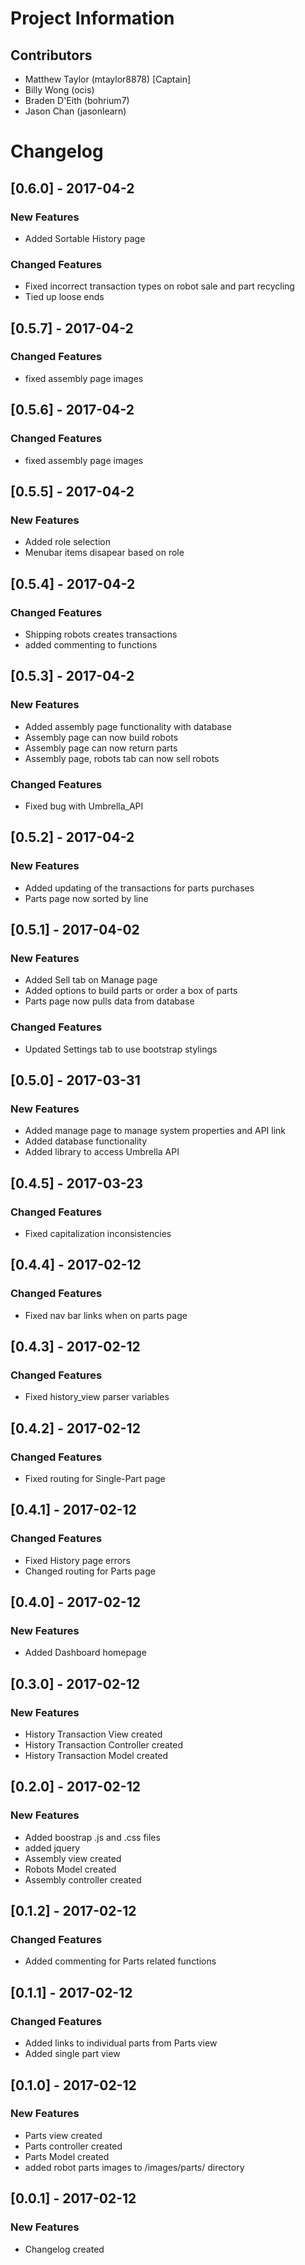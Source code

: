 # Project Information
## Contributors
- Matthew Taylor (mtaylor8878) [Captain]
- Billy Wong     (ocis)
- Braden D'Eith  (bohrium7)
- Jason Chan     (jasonlearn)

# Changelog
## [0.6.0] - 2017-04-2
### New Features
- Added Sortable History page
### Changed Features
- Fixed incorrect transaction types on robot sale and part recycling
- Tied up loose ends

## [0.5.7] - 2017-04-2
### Changed Features
- fixed assembly page images

## [0.5.6] - 2017-04-2
### Changed Features
- fixed assembly page images

## [0.5.5] - 2017-04-2
### New Features
- Added role selection
- Menubar items disapear based on role

## [0.5.4] - 2017-04-2
### Changed Features
- Shipping robots creates transactions
- added commenting to functions

## [0.5.3] - 2017-04-2
### New Features
- Added assembly page functionality with database
- Assembly page can now build robots
- Assembly page can now return parts
- Assembly page, robots tab can now sell robots
### Changed Features
- Fixed bug with Umbrella_API

## [0.5.2] - 2017-04-2
### New Features
- Added updating of the transactions for parts purchases
- Parts page now sorted by line

## [0.5.1] - 2017-04-02
### New Features
- Added Sell tab on Manage page
- Added options to build parts or order a box of parts
- Parts page now pulls data from database
### Changed Features
- Updated Settings tab to use bootstrap stylings

## [0.5.0] - 2017-03-31
### New Features
- Added manage page to manage system properties and API link
- Added database functionality
- Added library to access Umbrella API

## [0.4.5] - 2017-03-23
### Changed Features
- Fixed capitalization inconsistencies

## [0.4.4] - 2017-02-12
### Changed Features
- Fixed nav bar links when on parts page

## [0.4.3] - 2017-02-12
### Changed Features
- Fixed history_view parser variables

## [0.4.2] - 2017-02-12
### Changed Features
- Fixed routing for Single-Part page

## [0.4.1] - 2017-02-12
### Changed Features
- Fixed History page errors
- Changed routing for Parts page

## [0.4.0] - 2017-02-12
### New Features
- Added Dashboard homepage

## [0.3.0] - 2017-02-12
### New Features
- History Transaction View created
- History Transaction Controller created
- History Transaction Model created

## [0.2.0] - 2017-02-12
### New Features
- Added boostrap .js and .css files
- added jquery
- Assembly view created
- Robots Model created
- Assembly controller created

## [0.1.2] - 2017-02-12
### Changed Features
- Added commenting for Parts related functions

## [0.1.1] - 2017-02-12
### Changed Features
- Added links to individual parts from Parts view
- Added single part view

## [0.1.0] - 2017-02-12
### New Features
- Parts view created
- Parts controller created
- Parts Model created
- added robot parts images to /images/parts/ directory

## [0.0.1] - 2017-02-12
### New Features
- Changelog created
